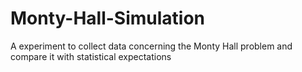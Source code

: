 # Monty-Hall-Simulation
A experiment to collect data concerning the Monty Hall problem and compare it with statistical expectations
